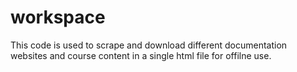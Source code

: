 # workspace
This code is used to scrape and download different documentation websites and course content in a single html file for offilne use.
